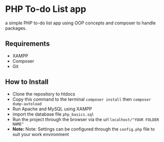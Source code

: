 <div dir="ltr">
<h1> PHP To-do List app </h1>
a simple PHP to-do list app using OOP concepts and composer to handle packages.

<h2> Requirements </h2>
<ul>
  <li>XAMPP</li>
  <li>Composer</li>
  <li>Git</li>
</ul>
<h2> How to Install </h2>
<ul>
  <li>Clone the repository to htdocs</li>
  <li>Copy this command to the terminal <code>composer install</code> then <code>composer dump-autoload</code></li>
  <li>Run Apache and MySQL using XAMPP</li>
  <li>import the database file  <code>php_basics.sql</code></li>
  <li>Run the project through the browser via the url <code>localhost/"YOUR FOLDER NAME"</code></li>
  <li><strong>Note:</strong> Note: Settings can be configured through the <code>config.php</code> file to suit your work environment</li>
</ul>
</div>
